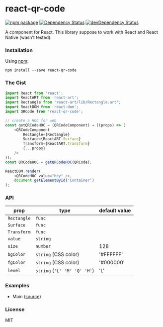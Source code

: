 # react-qr-code

[![npm package](https://badge.fury.io/js/react-qr-code.svg)](https://www.npmjs.org/package/react-qr-code)
[![Dependency Status](https://david-dm.org/opensource-cards/react-qr-code.svg)](https://david-dm.org/opensource-cards/react-qr-code)
[![devDependency Status](https://david-dm.org/opensource-cards/react-qr-code/dev-status.svg)](https://david-dm.org/opensource-cards/react-qr-code#info=devDependencies)

A <QRCode /> component for React. This library suppose to work with React and React Native (wasn't tested).

### Installation

Using [npm](https://www.npmjs.com/):

```
npm install --save react-qr-code
```

### The Gist

```javascript
import React from 'react';
import ReactART from 'react-art';
import Rectangle from 'react-art/lib/Rectangle.art';
import ReactDOM from 'react-dom';
import QRCode from 'react-qr-code';

// create a HOC for web
const getQRCodeHOC = (QRCodeComponent) ⇒ ((props) => (
    <QRCodeComponent
        Rectangle={Rectangle}
        Surface={ReactART.Surface}
        Transform={ReactART.Transform}
        {...props}
    />
));
const QRCodeHOC = getQRCodeHOC(QRCode);

ReactDOM.render(
	<QRCodeHOC value="hey" />,
	document.getElementById('Container')
);
```

### API

prop        | type                         | default value
------------|------------------------------|--------------
`Rectangle` | `func`                       |
`Surface`   | `func`                       |
`Transform` | `func`                       |
`value`     | `string`                     |
`size`      | `number`                     | 128
`bgColor`   | `string` (CSS color)         | '#FFFFFF'
`fgColor`   | `string` (CSS color)         | '#000000'
`level`     | `string` (`'L' 'M' 'Q' 'H'`) | 'L'

### Examples

* Main ([source](https://github.com/opensource-cards/react-qr-code/tree/master/examples/main))

### License

MIT
